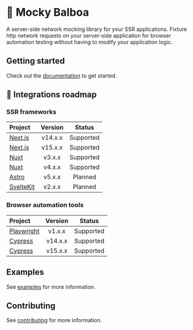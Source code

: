 # 🥊 Mocky Balboa

A server-side network mocking library for your SSR applications. Fixture http network requests on your server-side application for browser automation testing without having to modify your application logic.

## Getting started

Check out the [documentation](https://docs.mockybalboa.com) to get started.

## 🚧 Integrations roadmap

### SSR frameworks

| Project | Version | Status |
| :--- | :---: | :---: |
| [Next.js](https://nextjs.org/) | v14.x.x | Supported |
| [Next.js](https://nextjs.org/) | v15.x.x | Supported |
| [Nuxt](https://nuxt.com/) | v3.x.x | Supported |
| [Nuxt](https://nuxt.com/) | v4.x.x | Supported |
| [Astro](https://astro.build/) | v5.x.x | Planned |
| [SvelteKit](https://svelte.dev/docs/kit/introduction) | v2.x.x | Planned |

### Browser automation tools

| Project | Version | Status |
| :--- | :---: | :---: |
| [Playwright](https://playwright.dev/) | v1.x.x | Supported |
| [Cypress](https://www.cypress.io/) | v14.x.x | Supported |
| [Cypress](https://www.cypress.io/) | v15.x.x | Supported |

## Examples

See [examples](examples) for more information.

## Contributing

See [contributing](CONTRIBUTING.md) for more information.
